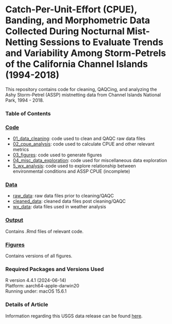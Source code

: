# Catch-Per-Unit-Effort (CPUE), Banding, and Morphometric Data Collected During Nocturnal Mist-Netting Sessions to Evaluate Trends and Variability Among Storm-Petrels of the California Channel Islands (1994-2018)

This repository contains code for cleaning, QAQCing, and analyzing the Ashy Storm-Petrel (ASSP) mistnetting data from Channel Islands National Park, 1994 - 2018. 

### Table of Contents 

### [Code](./Code)

- [01_data_cleaning](./Code/01_data_cleaning): code used to clean and QAQC raw data files
- [02_cpue_analysis](./Code/02_cpue_analysis): code used to calculate CPUE and other relevant metrics
- [03_figures](./Code/03_figures): code used to generate figures
- [04_misc_data_exploration](./Code/04_misc_data_exploration): code used for miscellaneous data exploration
- [5_wx_analysis](./Code/05_wx_analysis): code used to explore relationship between environmental conditions and ASSP CPUE (incomplete)
 
### [Data](./Data) 

- [raw_data](./Data/raw_data): raw data files prior to cleaning/QAQC
- [cleaned_data](./Data/cleaned_data): cleaned data files post cleaning/QAQC
- [wx_data](./Data/wx_data): data files used in weather analysis

### [Output](./output)

Contains .Rmd files of relevant code. 

### [Figures](./figures)

Contains versions of all figures. 

### Required Packages and Versions Used 

R version 4.4.1 (2024-06-14)  
Platform: aarch64-apple-darwin20  
Running under: macOS 15.6.1  

### Details of Article 

Information regarding this USGS data release can be found [here](https://www.usgs.gov/data/catch-unit-effort-cpue-banding-and-morphometric-data-collected-during-nocturnal-mist-netting).
